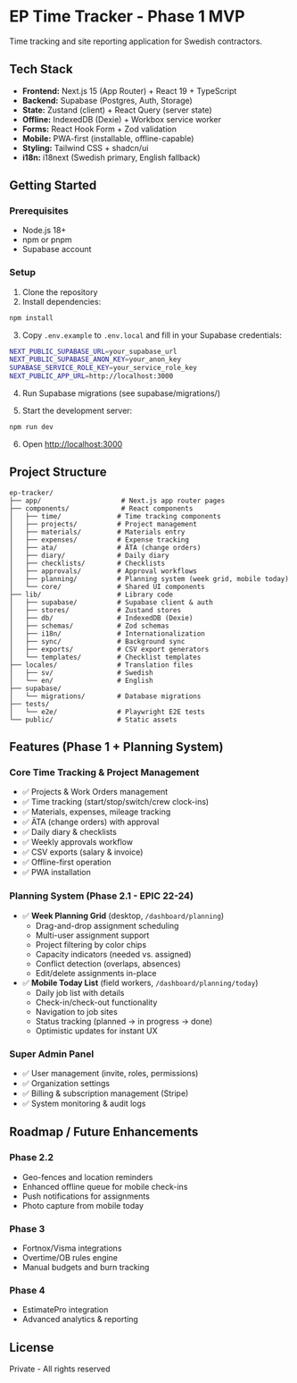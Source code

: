 # EP Time Tracker - Phase 1 MVP

Time tracking and site reporting application for Swedish contractors.

## Tech Stack

- **Frontend:** Next.js 15 (App Router) + React 19 + TypeScript
- **Backend:** Supabase (Postgres, Auth, Storage)
- **State:** Zustand (client) + React Query (server state)
- **Offline:** IndexedDB (Dexie) + Workbox service worker
- **Forms:** React Hook Form + Zod validation
- **Mobile:** PWA-first (installable, offline-capable)
- **Styling:** Tailwind CSS + shadcn/ui
- **i18n:** i18next (Swedish primary, English fallback)

## Getting Started

### Prerequisites

- Node.js 18+ 
- npm or pnpm
- Supabase account

### Setup

1. Clone the repository
2. Install dependencies:

```bash
npm install
```

3. Copy `.env.example` to `.env.local` and fill in your Supabase credentials:

```bash
NEXT_PUBLIC_SUPABASE_URL=your_supabase_url
NEXT_PUBLIC_SUPABASE_ANON_KEY=your_anon_key
SUPABASE_SERVICE_ROLE_KEY=your_service_role_key
NEXT_PUBLIC_APP_URL=http://localhost:3000
```

4. Run Supabase migrations (see supabase/migrations/)

5. Start the development server:

```bash
npm run dev
```

6. Open [http://localhost:3000](http://localhost:3000)

## Project Structure

```
ep-tracker/
├── app/                    # Next.js app router pages
├── components/             # React components
│   ├── time/              # Time tracking components
│   ├── projects/          # Project management
│   ├── materials/         # Materials entry
│   ├── expenses/          # Expense tracking
│   ├── ata/               # ÄTA (change orders)
│   ├── diary/             # Daily diary
│   ├── checklists/        # Checklists
│   ├── approvals/         # Approval workflows
│   ├── planning/          # Planning system (week grid, mobile today)
│   └── core/              # Shared UI components
├── lib/                   # Library code
│   ├── supabase/          # Supabase client & auth
│   ├── stores/            # Zustand stores
│   ├── db/                # IndexedDB (Dexie)
│   ├── schemas/           # Zod schemas
│   ├── i18n/              # Internationalization
│   ├── sync/              # Background sync
│   ├── exports/           # CSV export generators
│   └── templates/         # Checklist templates
├── locales/               # Translation files
│   ├── sv/                # Swedish
│   └── en/                # English
├── supabase/              
│   └── migrations/        # Database migrations
├── tests/                 
│   └── e2e/               # Playwright E2E tests
└── public/                # Static assets

```

## Features (Phase 1 + Planning System)

### Core Time Tracking & Project Management
- ✅ Projects & Work Orders management
- ✅ Time tracking (start/stop/switch/crew clock-ins)
- ✅ Materials, expenses, mileage tracking
- ✅ ÄTA (change orders) with approval
- ✅ Daily diary & checklists
- ✅ Weekly approvals workflow
- ✅ CSV exports (salary & invoice)
- ✅ Offline-first operation
- ✅ PWA installation

### Planning System (Phase 2.1 - EPIC 22-24)
- ✅ **Week Planning Grid** (desktop, `/dashboard/planning`)
  - Drag-and-drop assignment scheduling
  - Multi-user assignment support
  - Project filtering by color chips
  - Capacity indicators (needed vs. assigned)
  - Conflict detection (overlaps, absences)
  - Edit/delete assignments in-place
- ✅ **Mobile Today List** (field workers, `/dashboard/planning/today`)
  - Daily job list with details
  - Check-in/check-out functionality
  - Navigation to job sites
  - Status tracking (planned → in progress → done)
  - Optimistic updates for instant UX

### Super Admin Panel
- ✅ User management (invite, roles, permissions)
- ✅ Organization settings
- ✅ Billing & subscription management (Stripe)
- ✅ System monitoring & audit logs

## Roadmap / Future Enhancements

### Phase 2.2
- Geo-fences and location reminders
- Enhanced offline queue for mobile check-ins
- Push notifications for assignments
- Photo capture from mobile today

### Phase 3
- Fortnox/Visma integrations
- Overtime/OB rules engine
- Manual budgets and burn tracking

### Phase 4
- EstimatePro integration
- Advanced analytics & reporting

## License

Private - All rights reserved
